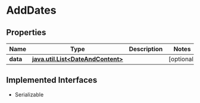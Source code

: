 

# AddDates


## Properties

Name | Type | Description | Notes
------------ | ------------- | ------------- | -------------
**data** | [**java.util.List&lt;DateAndContent&gt;**](DateAndContent.md) |  |  [optional]


## Implemented Interfaces

* Serializable


